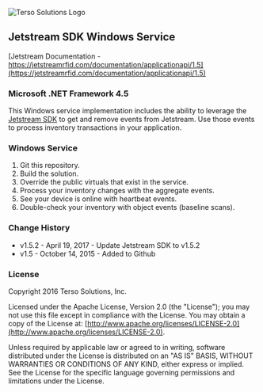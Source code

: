 ![Terso Solutions Logo](https://cdn.tersosolutions.com/github/TersoHorizontal_BlackGreen.png "Terso Solutions, Inc.")

## Jetstream SDK Windows Service
[Jetstream Documentation - https://jetstreamrfid.com/documentation/applicationapi/1.5](https://jetstreamrfid.com/documentation/applicationapi/1.5)

### Microsoft .NET Framework 4.5
This Windows service implementation includes the ability to leverage the [Jetstream SDK](https://github.com/tersosolutions/JetstreamSDK-.NET) to get and remove events from Jetstream. Use those events to process inventory transactions in your application.

### Windows Service
1. Git this repository.
2. Build the solution.
3. Override the public virtuals that exist in the service.
4. Process your inventory changes with the aggregate events.
5. See your device is online with heartbeat events.
6. Double-check your inventory with object events (baseline scans).

### Change History
* v1.5.2 - April 19, 2017 - Update Jetstream SDK to v1.5.2
* v1.5 - October 14, 2015 - Added to Github

### License
Copyright 2016 Terso Solutions, Inc.

Licensed under the Apache License, Version 2.0 (the "License"); you may not use this file except in compliance with the License. You may obtain a copy of the License at:
[http://www.apache.org/licenses/LICENSE-2.0](http://www.apache.org/licenses/LICENSE-2.0).

Unless required by applicable law or agreed to in writing, software distributed under the License is distributed on an "AS IS" BASIS, WITHOUT WARRANTIES OR CONDITIONS OF ANY KIND, either express or implied. See the License for the specific language governing permissions and limitations under the License.
